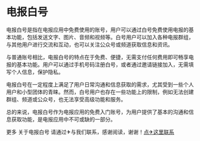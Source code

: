 # 电报白号

电报白号是指在电报应用中免费使用的账号，用户可以通过白号免费使用电报的基本功能，包括发送文字、图片、音频和视频等。白号用户可以加入各种电报群组，与其他用户进行交流和互动，也可以关注公众号或频道获取信息和资讯。

与普通账号相比，电报白号的特点在于免费、便捷，无需支付任何费用即可畅享电报的基本功能。用户可以通过手机号码注册白号，或者通过邀请链接加入，无需填写个人信息，保护隐私。

电报白号在一定程度上满足了用户日常沟通和信息获取的需求，尤其受到一些个人用户和小型团体的青睐。然而，白号用户也存在一些功能上的限制，例如无法创建群组、频道或公众号，也无法享受高级功能和服务。

总的来说，电报白号作为电报应用的免费入门账号，为用户提供了基本的沟通和信息获取功能，是电报应用中不可或缺的一部分。

更多 关于电报白号 请通过✈与我们联系，感谢阅读，谢谢！[点✈这里联系](https://ads.k02.cc)